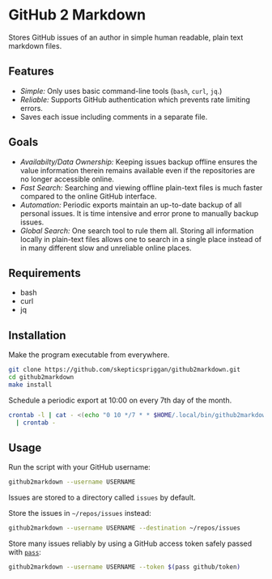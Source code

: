 # GitHub 2 Markdown

Stores GitHub issues of an author in simple human readable, plain text markdown files.

## Features

- _Simple:_ Only uses basic command-line tools (`bash`, `curl`, `jq`.)
- _Reliable:_ Supports GitHub authentication which prevents rate limiting errors.
- Saves each issue including comments in a separate file.

## Goals

- _Availabilty/Data Ownership:_ Keeping issues backup offline ensures the value information therein remains available even if the repositories are no longer accessible online.
- _Fast Search:_ Searching and viewing offline plain-text files is much faster compared to the online GitHub interface.
- _Automation:_ Periodic exports maintain an up-to-date backup of all personal issues. It is time intensive and error prone to manually backup issues.
- _Global Search:_ One search tool to rule them all. Storing all information locally in plain-text files allows one to search in a single place instead of in many different slow and unreliable online places.

## Requirements

- bash
- curl
- jq

## Installation

Make the program executable from everywhere.

```bash
git clone https://github.com/skepticspriggan/github2markdown.git
cd github2markdown
make install
```

Schedule a periodic export at 10:00 on every 7th day of the month.

```bash
crontab -l | cat - <(echo "0 10 */7 * * $HOME/.local/bin/github2markdown --username skepticspriggan --destination $HOME/repos/issues") \
  | crontab -
```

## Usage

Run the script with your GitHub username:

```bash
github2markdown --username USERNAME
```

Issues are stored to a directory called `issues` by default.

Store the issues in `~/repos/issues` instead:

```bash
github2markdown --username USERNAME --destination ~/repos/issues
```

Store many issues reliably by using a GitHub access token safely passed with [`pass`](https://www.passwordstore.org/):

```bash
github2markdown --username USERNAME --token $(pass github/token)
```
